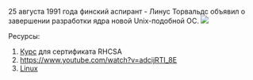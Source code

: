 
25 августа 1991 года финский аспирант - Линус Торвальдс объявил о завершении разработки ядра новой Unix-подобной ОС. 
![](сообщение_Торвальдса.png)

Ресурсы:
1) [Курс](https://basis.gnulinux.pro/ru/latest/basis/11/11._Практика.html) для сертификата RHCSA
2) https://www.youtube.com/watch?v=adcijRTI_8E
3) [Linux](https://www.youtube.com/@koroteev_m/videos)
